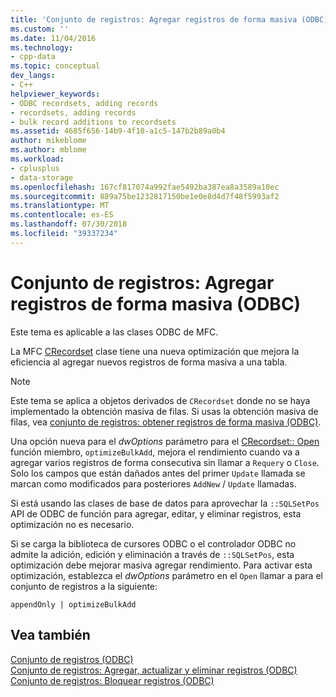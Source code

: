 ```yaml
---
title: 'Conjunto de registros: Agregar registros de forma masiva (ODBC) | Microsoft Docs'
ms.custom: ''
ms.date: 11/04/2016
ms.technology:
- cpp-data
ms.topic: conceptual
dev_langs:
- C++
helpviewer_keywords:
- ODBC recordsets, adding records
- recordsets, adding records
- bulk record additions to recordsets
ms.assetid: 4685f656-14b9-4f10-a1c5-147b2b89a0b4
author: mikeblome
ms.author: mblome
ms.workload:
- cplusplus
- data-storage
ms.openlocfilehash: 167cf817074a992fae5492ba387ea8a3589a10ec
ms.sourcegitcommit: 889a75be1232817150be1e0e8d4d7f48f5993af2
ms.translationtype: MT
ms.contentlocale: es-ES
ms.lasthandoff: 07/30/2018
ms.locfileid: "39337234"
---
```

# <a name="recordset-adding-records-in-bulk-odbc"></a>Conjunto de registros: Agregar registros de forma masiva (ODBC)
Este tema es aplicable a las clases ODBC de MFC.  
  
 La MFC [CRecordset](../../mfc/reference/crecordset-class.md) clase tiene una nueva optimización que mejora la eficiencia al agregar nuevos registros de forma masiva a una tabla.  
  
> [!NOTE]
>  Este tema se aplica a objetos derivados de `CRecordset` donde no se haya implementado la obtención masiva de filas. Si usas la obtención masiva de filas, vea [conjunto de registros: obtener registros de forma masiva (ODBC)](../../data/odbc/recordset-fetching-records-in-bulk-odbc.md).  
  
 Una opción nueva para el *dwOptions* parámetro para el [CRecordset:: Open](../../mfc/reference/crecordset-class.md#open) función miembro, `optimizeBulkAdd`, mejora el rendimiento cuando va a agregar varios registros de forma consecutiva sin llamar a `Requery` o `Close`. Solo los campos que están dañados antes del primer `Update` llamada se marcan como modificados para posteriores `AddNew` / `Update` llamadas.  
  
 Si está usando las clases de base de datos para aprovechar la `::SQLSetPos` API de ODBC de función para agregar, editar, y eliminar registros, esta optimización no es necesario.  
  
 Si se carga la biblioteca de cursores ODBC o el controlador ODBC no admite la adición, edición y eliminación a través de `::SQLSetPos`, esta optimización debe mejorar masiva agregar rendimiento. Para activar esta optimización, establezca el *dwOptions* parámetro en el `Open` llamar a para el conjunto de registros a la siguiente:  
  
```  
appendOnly | optimizeBulkAdd  
```  
  
## <a name="see-also"></a>Vea también  
 [Conjunto de registros (ODBC)](../../data/odbc/recordset-odbc.md)   
 [Conjunto de registros: Agregar, actualizar y eliminar registros (ODBC)](../../data/odbc/recordset-adding-updating-and-deleting-records-odbc.md)   
 [Conjunto de registros: Bloquear registros (ODBC)](../../data/odbc/recordset-locking-records-odbc.md)